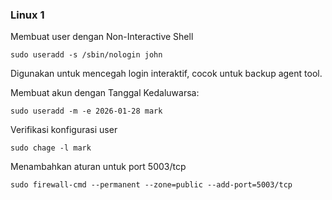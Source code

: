 ### Linux 1

Membuat user dengan Non-Interactive Shell
~~~
sudo useradd -s /sbin/nologin john
~~~
Digunakan untuk mencegah login interaktif, cocok untuk backup agent tool.

Membuat akun dengan Tanggal Kedaluwarsa:
~~~
sudo useradd -m -e 2026-01-28 mark
~~~
Verifikasi konfigurasi user
~~~
sudo chage -l mark 
~~~
Menambahkan aturan untuk port 5003/tcp
~~~
sudo firewall-cmd --permanent --zone=public --add-port=5003/tcp
~~~
